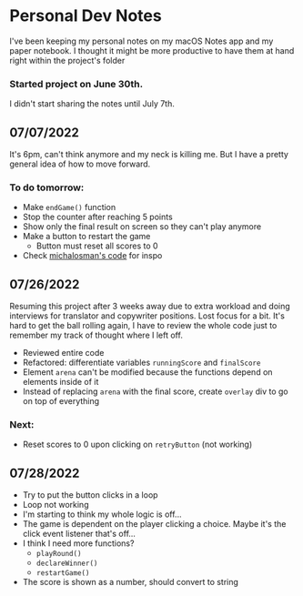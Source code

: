# Personal Dev Notes

I've been keeping my personal notes on my macOS Notes app and my paper notebook. I thought it might be more productive to have them at hand right within the project's folder

### Started project on June 30th.

I didn't start sharing the notes until July 7th.

## 07/07/2022

It's 6pm, can't think anymore and my neck is killing me. But I have a pretty general idea of how to move forward.

### To do tomorrow:
- Make `endGame()` function
- Stop the counter after reaching 5 points
- Show only the final result on screen so they can't play anymore
- Make a button to restart the game
    - Button must reset all scores to 0
- Check [michalosman's code](https://github.com/michalosman/rock-paper-scissors/blob/4973cc5ca39f10d6d3d38b64fa4038c702c8a95a/script.js#L68) for inspo

## 07/26/2022

Resuming this project after 3 weeks away due to extra workload and doing interviews for translator and copywriter positions. Lost focus for a bit. It's hard to get the ball rolling again, I have to review the whole code just to remember my track of thought where I left off.

- Reviewed entire code
- Refactored: differentiate variables `runningScore` and `finalScore`
- Element `arena` can't be modified because the functions depend on elements inside of it
- Instead of replacing `arena` with the final score, create `overlay` div to go on top of everything

### Next:

- Reset scores to 0 upon clicking on `retryButton` (not working)

## 07/28/2022

- Try to put the button clicks in a loop
- Loop not working
- I'm starting to think my whole logic is off...
- The game is dependent on the player clicking a choice. Maybe it's the click event listener that's off...
- I think I need more functions?
    - `playRound()`
    - `declareWinner()`
    - `restartGame()`
- The score is shown as a number, should convert to string